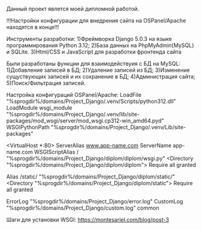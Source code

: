 Данный проект явлется моей дипломной работой.

!!!Настройки конфигурации для внедрения сайта на OSPanel/Apache находятся в конце!!!

Инструменты разработки:
1)Фреймворка Django 5.0.3 на языке программирования Python 3.12;
2)База данных на PhpMyAdmin(MySQL) и SQLite.
3)Html/CSS и JavaScript для разработки фронтенда сайта

Были разработаны функции для взаимодействуия с БД на MySQL:
1)Добавление записей в БД;
2)Удаление записей из БД;
3)Изменение сущуствующих записей и их сохранение в БД;
4)Администрация сайта;
5)Поиск/Фильтрация записей.

Настройка конфигураций OSPanel/Apache:
LoadFile "%sprogdir%/domains/Project_Django/.venv/Scripts/python312.dll"
LoadModule wsgi_module "%sprogdir%/domains/Project_Django/.venv/lib/site-packages/mod_wsgi/server/mod_wsgi.cp312-win_amd64.pyd"
WSGIPythonPath "%sprogdir%/domains/Project_Django/.venv/Lib/site-packages"

<VirtualHost *:80>
ServerAlias www.app-name.com
ServerName app-name.com
WSGIScriptAlias / "%sprogdir%/domains/Project_Django/diplom/diplom/wsgi.py"
  <Directory "%sprogdir%/domains/Project_Django/diplom/diplom">
    <Files wsgi.py>
      Require all granted
    </Files>
  </Directory>

Alias /static/ "%sprogdir%/domains/Project_Django/diplom/static/"
  <Directory "%sprogdir%/domains/Project_Django/diplom/static">
    Require all granted
  </Directory>

ErrorLog "%sprogdir%/domains/Project_Django/error.log"
CustomLog "%sprogdir%/domains/Project_Django/custom.log" common
</VirtualHost>

Шаги для установки WSGI:
https://montesariel.com/blog/post-3